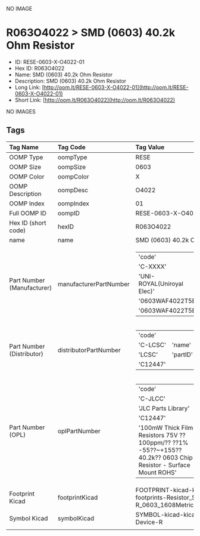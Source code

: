 


  
NO IMAGE  
# R063O4022 > SMD (0603) 40.2k Ohm Resistor

- ID: RESE-0603-X-O4022-01
- Hex ID: R063O4022
- Name: SMD (0603) 40.2k Ohm Resistor
- Description: SMD (0603) 40.2k Ohm Resistor
- Long Link: [http://oom.lt/RESE-0603-X-O4022-01](http://oom.lt/RESE-0603-X-O4022-01)
- Short Link: [http://oom.lt/R063O4022](http://oom.lt/R063O4022)
  
NO IMAGES  
## Tags
  

|Tag Name|Tag Code|Tag Value|
| :--- | :--- | :--- |
|OOMP Type|oompType|RESE|
|OOMP Size|oompSize|0603|
|OOMP Color|oompColor|X|
|OOMP Description|oompDesc|O4022|
|OOMP Index|oompIndex|01|
|Full OOMP ID|oompID|RESE-0603-X-O4022-01|
|Hex ID (short code)|hexID|R063O4022|
|name|name|SMD (0603) 40.2k Ohm Resistor|
|Part Number (Manufacturer)|manufacturerPartNumber|<table><tr><td>'code'</td></tr><tr><td> 'C-XXXX'</td><td> 'name'</td></tr><tr><td> 'UNI-ROYAL(Uniroyal Elec)'</td><td> 'partID'</td></tr><tr><td> '0603WAF4022T5E'</td><td> 'partName'</td></tr><tr><td> '0603WAF4022T5E'</td></tr></table>|
|Part Number (Distributor)|distributorPartNumber|<table><tr><td>'code'</td></tr><tr><td> 'C-LCSC'</td><td> 'name'</td></tr><tr><td> 'LCSC'</td><td> 'partID'</td></tr><tr><td> 'C12447'</td></tr></table>|
|Part Number (OPL)|oplPartNumber|<table><tr><td>'code'</td></tr><tr><td> 'C-JLCC'</td><td> 'name'</td></tr><tr><td> 'JLC Parts Library'</td><td> 'partID'</td></tr><tr><td> 'C12447'</td><td> 'partName'</td></tr><tr><td> '100mW Thick Film Resistors 75V ??100ppm/?? ??1% -55??~+155?? 40.2k?? 0603  Chip Resistor - Surface Mount ROHS'</td></tr></table>|
|Footprint Kicad|footprintKicad|FOOTPRINT-kicad-kicad-footprints-Resistor_SMD-R_0603_1608Metric|
|Symbol Kicad|symbolKicad|SYMBOL-kicad-kicad-symbols-Device-R|
||||
